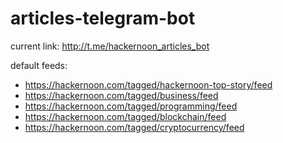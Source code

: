 # articles-telegram-bot

current link: http://t.me/hackernoon_articles_bot

default feeds: 
- https://hackernoon.com/tagged/hackernoon-top-story/feed
- https://hackernoon.com/tagged/business/feed
- https://hackernoon.com/tagged/programming/feed
- https://hackernoon.com/tagged/blockchain/feed
- https://hackernoon.com/tagged/cryptocurrency/feed


